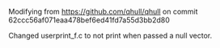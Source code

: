 Modifying from https://github.com/qhull/qhull on commit 62ccc56af071eaa478bef6ed41fd7a55d3bb2d80

Changed userprint_f.c to not print when passed a null vector.
